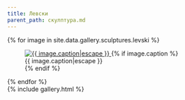 ```yaml
---
title: Левски
parent_path: скулптура.md
---
```

<div class="my-gallery" itemscope itemtype="http://schema.org/ImageGallery">
	{% for image in site.data.gallery.sculptures.levski %}
	<figure itemprop="associatedMedia" itemscope itemtype="http://schema.org/ImageObject">
		<a href="/images/{{ image.name|uri_escape }}" itemprop="contentUrl" data-size="{{ image.width }}x{{ image.height }}">
			<img src="/images/{{ image.thumbnail|uri_escape }}" itemprop="thumbnail" alt="{{ image.caption|escape }}" />
		</a>
		{% if image.caption %}
		<figcaption itemprop="caption description">{{ image.caption|escape }}</figcaption>
		{% endif %}
	</figure>
	{% endfor %}
</div>
{% include gallery.html %}
